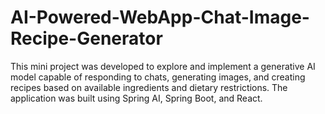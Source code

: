 # AI-Powered-WebApp-Chat-Image-Recipe-Generator
This mini project was developed to explore and implement a generative AI model capable of responding to chats, generating images, and creating recipes based on available ingredients and dietary restrictions. The application was built using Spring AI, Spring Boot, and React.
